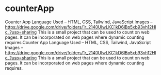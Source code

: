 # counterApp
 Counter App Language Used – HTML, CSS, Tailwind, JavaScript Images – https://drive.google.com/drive/folders/1r_2140UIwLKC1kD6lBp5xb93vh12Hlc_?usp=sharing This is a small project that can be used to count on web pages. It can be incorporated on web pages  where dynamic counting requires.Counter App Language Used – HTML, CSS, Tailwind, JavaScript Images – https://drive.google.com/drive/folders/1r_2140UIwLKC1kD6lBp5xb93vh12Hlc_?usp=sharing This is a small project that can be used to count on web pages. It can be incorporated on web pages  where dynamic counting requires.
